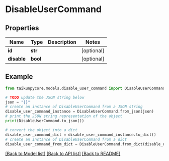 # DisableUserCommand


## Properties

Name | Type | Description | Notes
------------ | ------------- | ------------- | -------------
**id** | **str** |  | [optional] 
**disable** | **bool** |  | [optional] 

## Example

```python
from taikunpycore.models.disable_user_command import DisableUserCommand

# TODO update the JSON string below
json = "{}"
# create an instance of DisableUserCommand from a JSON string
disable_user_command_instance = DisableUserCommand.from_json(json)
# print the JSON string representation of the object
print(DisableUserCommand.to_json())

# convert the object into a dict
disable_user_command_dict = disable_user_command_instance.to_dict()
# create an instance of DisableUserCommand from a dict
disable_user_command_from_dict = DisableUserCommand.from_dict(disable_user_command_dict)
```
[[Back to Model list]](../README.md#documentation-for-models) [[Back to API list]](../README.md#documentation-for-api-endpoints) [[Back to README]](../README.md)


